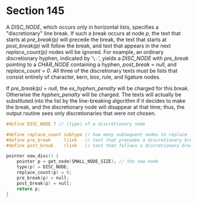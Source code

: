 # Section 145

A *DISC_NODE*, which occurs only in horizontal lists, specifies a "discretionary" line break.
If such a break occurs at node *p*, the text that starts at *pre_break(p)* will precede the break, the text that starts at *post_break(p)* will follow the break, and text that appears in the next *replace_count(p)* nodes will be ignored.
For example, an ordinary discretionary hyphen, indicated by '`\-`', yields a *DISC_NODE* with *pre_break* pointing to a *CHAR_NODE* containing a hyphen, *post_break = null*, and *replace_count = 0*.
All three of the discretionary texts must be lists that consist entirely of character, kern, box, rule, and ligature nodes.

If *pre_break(p) = null*, the *ex_hyphen_penalty* will be charged for this break.
Otherwise the *hyphen_penalty* will be charged.
The texts will actually be substituted into the list by the line-breaking algorithm if it decides to make the break, and the discretionary node will disappear at that time; thus, the output routine sees only discretionaries that were not chosen.

```c include/constants.h
#define DISC_NODE 7 // |type| of a discretionary node
```

```c include/datastructures.h
#define replace_count subtype // how many subsequent nodes to replace
#define pre_break     llink   // text that precedes a discretionary break
#define post_break    rlink   // text that follows a discretionary break
```

```c datastructures/nodes.c
pointer new_disc() {
    pointer p = get_node(SMALL_NODE_SIZE); // the new node
    type(p) = DISC_NODE;
    replace_count(p) = 0;
    pre_break(p) = null;
    post_break(p) = null;
    return p;
}
```
